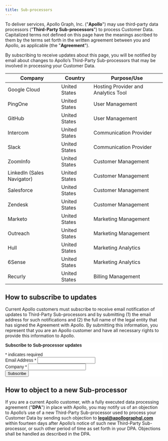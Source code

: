 ```yaml
---
title: Sub-processors
---
```


To deliver services, Apollo Graph, Inc. ("**Apollo**") may use third-party data processors ("**Third-Party Sub-processors**") to process Customer Data. Capitalized terms not defined on this page have the meanings ascribed to them by the terms set forth in the written agreement between you and Apollo, as applicable (the "**Agreement**").  

By subscribing to receive updates about this page, you will be notified by email about changes to Apollo’s Third-Party Sub-processors that may be involved in processing your Customer Data.

| Company | Country | Purpose/Use |
|---------|---------|-------------|
| Google Cloud | United States | Hosting Provider and Analytics Tool |
| PingOne | United States | User Management |
| GitHub | United States | User Management |
| Intercom | United States | Communication Provider |
| Slack | United States | Communication Provider |
| ZoomInfo | United States | Customer Management |
| LinkedIn (Sales Navigator) | United States | Customer Management |
| Salesforce | United States | Customer Management |
| Zendesk | United States | Customer Management |
| Marketo | United States | Marketing Management |
| Outreach | United States | Marketing Management |
| Hull | United States | Marketing Analytics |
| 6Sense | United States | Marketing Analytics |
| Recurly | United States | Billing Management |


## How to subscribe to updates

Current Apollo customers must subscribe to receive email notification of updates to Third-Party Sub-processors and by submitting (1) the email address for such notifications and (2) the full name of the legal entity that has signed the Agreement with Apollo. By submitting this information, you represent that you are an Apollo customer and have all necessary rights to provide this information to Apollo.

<!-- Begin Subscribe Form -->
<link href="//cdn-images.mailchimp.com/embedcode/classic-10_7.css" rel="stylesheet" type="text/css">
<style type="text/css">
  #mc_embed_signup{background:#fff; clear:left; font:14px Helvetica,Arial,sans-serif; }
</style>
<div id="mc_embed_signup">
<form action="https://apollographql.us4.list-manage.com/subscribe/post?u=161da4a2a76cd151a9ae22fec&amp;id=c59c3cf70b" method="post" id="mc-embedded-subscribe-form" name="mc-embedded-subscribe-form" class="validate" target="_blank" novalidate>
    <div id="mc_embed_signup_scroll">
  <p><strong>Subscribe to Sub-processor updates</strong></p>
<div class="indicates-required"><span class="asterisk">*</span> indicates required</div>
<div class="mc-field-group">
  <label for="mce-EMAIL">Email Address  <span class="asterisk">*</span>
</label>
  <input type="email" value="" name="EMAIL" class="required email" id="mce-EMAIL">
</div>
<div class="mc-field-group">
  <label for="mce-MMERGE9">Company  <span class="asterisk">*</span>
</label>
  <input type="text" value="" name="MMERGE9" class="required" id="mce-MMERGE9">
</div>
  <div id="mce-responses" class="clear">
    <div class="response" id="mce-error-response" style="display:none"></div>
    <div class="response" id="mce-success-response" style="display:none"></div>
  </div> 
    <div style="position: absolute; left: -5000px;" aria-hidden="true"><input type="text" name="b_161da4a2a76cd151a9ae22fec_c59c3cf70b" tabindex="-1" value=""></div>
    <div class="clear"><input type="submit" value="Subscribe" name="subscribe" id="mc-embedded-subscribe" class="button"></div>
    </div>
</form>
</div>
<!--End Subscribe Form-->

## How to object to a new Sub-processor

If you are a current Apollo customer, with a fully executed data processing agreement ("**DPA**") in place with Apollo, you may notify us of an objection to Apollo’s use of a new Third-Party Sub-processor used to process your Customer Data by sending such objection to **legal@apollographql.com** within fourteen days after Apollo’s notice of such new Third-Party Sub-processor, or such other period of time as set forth in your DPA. Objections shall be handled as described in the DPA. 
